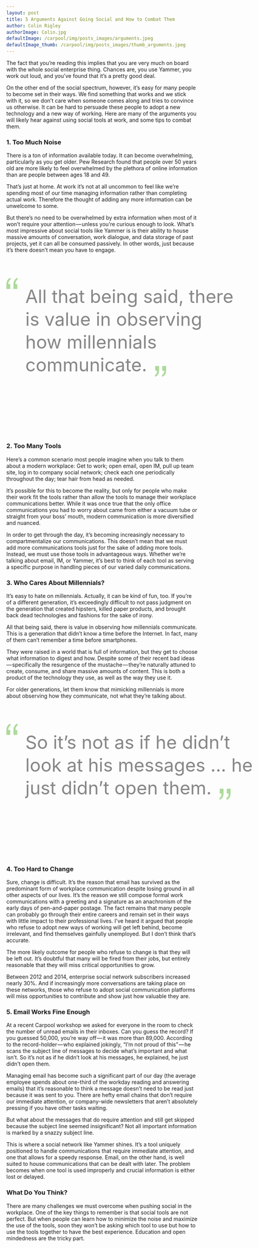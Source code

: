 ```yaml
---
layout: post
title: 5 Arguments Against Going Social and How to Combat Them
author: Colin Rigley
authorImage: Colin.jpg
defaultImage: /carpool/img/posts_images/arguments.jpeg
defaultImage_thumb: /carpool/img/posts_images/thumb_arguments.jpeg
---
```


The fact that you’re reading this implies that you are very much on board with the whole social enterprise thing. Chances are, you use Yammer, you work out loud, and you’ve found that it’s a pretty good deal.

<!--more-->

<p>On the other end of the social spectrum, however, it’s easy for many people to become set in their ways. We find something that works and we stick with it, so we don’t care when someone comes along and tries to convince us otherwise. It can be hard to persuade these people to adopt a new technology and a new way of working.
Here are many of the arguments you will likely hear against using social tools at work, and some tips to combat them.</p>

### 1. Too Much Noise
<p>There is a ton of information available today. It can become overwhelming, particularly as you get older. Pew Research found that people over 50 years old are more likely to feel overwhelmed by the plethora of online information than are people between ages 18 and 49.</p>
<p>That’s just at home. At work it’s not at all uncommon to feel like we’re spending most of our time managing information rather than completing actual work. Therefore the thought of adding any more information can be unwelcome to some.</p>
<p>But there’s no need to be overwhelmed by extra information when most of it won’t require your attention — unless you’re curious enough to look. What’s most impressive about social tools like Yammer is is their ability to house massive amounts of conversation, work dialogue, and data storage of past projects, yet it can all be consumed passively. In other words, just because it’s there doesn’t mean you have to engage.</p>

<div style="font-size: 48px; color: #878787; line-height: 60px; width: 650px; padding: 50px 0 50px 0; height: 360px;"><img src="/carpool/img/quotes_open.png" style="width: 30px; display: block; float: left; margin-right: 20px;"><div style="display: block; width: 600px; float: left; padding-top: 20px;">All that being said, there<br>is value in observing<br>how millennials communicate.<img src="/carpool/img/quotes_close.png" style="width: 30px; margin: 0; display: inline; margin-left: 20px; transform: translateY(15px)"></div></div>

### 2. Too Many Tools
<p>Here’s a common scenario most people imagine when you talk to them about a modern workplace: Get to work; open email, open IM, pull up team site, log in to company social network; check each one periodically throughout the day; tear hair from head as needed.</p>
<p>It’s possible for this to become the reality, but only for people who make their work fit the tools rather than allow the tools to manage their workplace communications better. While it was once true that the only office communications you had to worry about came from either a vacuum tube or straight from your boss’ mouth, modern communication is more diversified and nuanced.</p>
<p>In order to get through the day, it’s becoming increasingly necessary to compartmentalize our communications. This doesn’t mean that we must add more communications tools just for the sake of adding more tools. Instead, we must use those tools in advantageous ways. Whether we’re talking about email, IM, or Yammer, it’s best to think of each tool as serving a specific purpose in handling pieces of our varied daily communications.</p>

### 3. Who Cares About Millennials?
<p>It’s easy to hate on millennials. Actually, it can be kind of fun, too. If you’re of a different generation, it’s exceedingly difficult to not pass judgment on the generation that created hipsters, killed paper products, and brought back dead technologies and fashions for the sake of irony.</p>
<p>All that being said, there is value in observing how millennials communicate. This is a generation that didn’t know a time before the Internet. In fact, many of them can’t remember a time before smartphones.</p>
<p>They were raised in a world that is full of information, but they get to choose what information to digest and how. Despite some of their recent bad ideas — specifically the resurgence of the mustache — they’re naturally attuned to create, consume, and share massive amounts of content. This is both a product of the technology they use, as well as the way they use it.</p>
<p>For older generations, let them know that mimicking millennials is more about observing how they communicate, not what they’re talking about.</p>

<div style="font-size: 48px; color: #878787; line-height: 60px; width: 650px; padding: 50px 0 50px 0; height: 300px;"><img src="/carpool/img/quotes_open.png" style="width: 30px; display: block; float: left; margin-right: 20px;"><div style="display: block; width: 600px; float: left; padding-top: 20px;">So it’s not as if he didn’t<br>look at his messages ... he<br>just didn’t open them.<img src="/carpool/img/quotes_close.png" style="width: 30px; margin: 0; display: inline; margin-left: 20px; transform: translateY(15px)"></div></div>

### 4. Too Hard to Change
<p>Sure, change is difficult. It’s the reason that email has survived as the predominant form of workplace communication despite losing ground in all other aspects of our lives. It’s the reason we still compose formal work communications with a greeting and a signature as an anachronism of the early days of pen-and-paper postage.
The fact remains that many people can probably go through their entire careers and remain set in their ways with little impact to their professional lives. I’ve heard it argued that people who refuse to adopt new ways of working will get left behind, become irrelevant, and find themselves gainfully unemployed. But I don’t think that’s accurate.</p>
<p>The more likely outcome for people who refuse to change is that they will be left out. It’s doubtful that many will be fired from their jobs, but entirely reasonable that they will miss critical opportunities to grow.</p>
<p>Between 2012 and 2014, enterprise social network subscribers increased nearly 30%. And if increasingly more conversations are taking place on these networks, those who refuse to adopt social communication platforms will miss opportunities to contribute and show just how valuable they are.</p>

### 5. Email Works Fine Enough
<p>At a recent Carpool workshop we asked for everyone in the room to check the number of unread emails in their inboxes. Can you guess the record?
If you guessed 50,000, you’re way off — it was more than 89,000. According to the record-holder — who explained jokingly, “I’m not proud of this” — he scans the subject line of messages to decide what’s important and what isn’t. So it’s not as if he didn’t look at his messages, he explained, he just didn’t open them.</p>
<p>Managing email has become such a significant part of our day (the average employee spends about one-third of the workday reading and answering emails) that it’s reasonable to think a message doesn’t need to be read just because it was sent to you. There are hefty email chains that don’t require our immediate attention, or company-wide newsletters that aren’t absolutely pressing if you have other tasks waiting.</p>
<p>But what about the messages that do require attention and still get skipped because the subject line seemed insignificant? Not all important information is marked by a snazzy subject line.</p>
<p>This is where a social network like Yammer shines. It’s a tool uniquely positioned to handle communications that require immediate attention, and one that allows for a speedy response. Email, on the other hand, is well suited to house communications that can be dealt with later. The problem becomes when one tool is used improperly and crucial information is either lost or delayed.</p>

### What Do You Think?
There are many challenges we must overcome when pushing social in the workplace. One of the key things to remember is that social tools are not perfect. But when people can learn how to minimize the noise and maximize the use of the tools, soon they won’t be asking which tool to use but how to use the tools together to have the best experience. Education and open mindedness are the tricky part.
